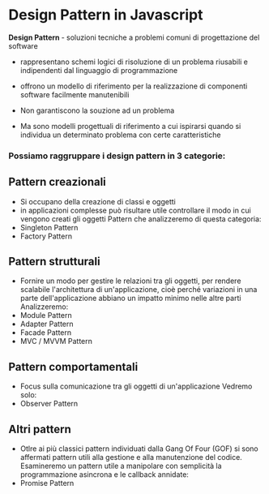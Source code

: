 #  Design Pattern in Javascript
<b> Design Pattern </b> - soluzioni tecniche a problemi comuni di progettazione del software
+ rappresentano schemi logici di risoluzione di un problema riusabili e indipendenti dal linguaggio di programmazione 
+ offrono un modello di riferimento per la realizzazione di componenti software facilmente manutenibili 

+ Non garantiscono la souzione ad un problema 
+ Ma sono modelli progettuali di riferimento a cui ispirarsi quando si individua un determinato problema con certe caratteristiche

### Possiamo raggruppare i design pattern in 3 categorie: 
## Pattern creazionali
+ Si occupano della creazione di classi e oggetti
+ in applicazioni complesse può risultare utile controllare il modo in cui vengono creati gli oggetti 
Pattern che analizzeremo di questa categoria:
+ Singleton Pattern
+ Factory Pattern 

## Pattern strutturali 
+ Fornire un modo per gestire le relazioni tra gli oggetti, per rendere scalabile l'architettura di un'applicazione, cioè perché variazioni in una parte dell'applicazione abbiano un impatto minimo nelle altre parti
Analizzeremo:
+ Module Pattern
+ Adapter Pattern
+ Facade Pattern
+ MVC / MVVM Pattern

## Pattern comportamentali 
+ Focus sulla comunicazione tra gli oggetti di un'applicazione
Vedremo solo:
+ Observer Pattern 

## Altri pattern 
+ Otlre ai più classici pattern individuati dalla Gang Of Four (GOF) si sono affermati pattern utili alla gestione e alla manutenzione del codice. 
Esamineremo un pattern utile a manipolare con semplicità la programmazione asincrona e le callback annidate:
+ Promise Pattern 